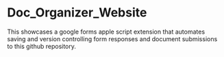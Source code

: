 # Doc_Organizer_Website
This showcases a google forms apple script extension that automates saving and version controlling form responses and document submissions to this github repository.
